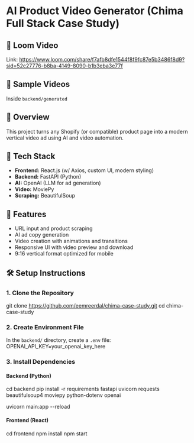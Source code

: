 # AI Product Video Generator (Chima Full Stack Case Study)

## 🎯 Loom Video
Link: https://www.loom.com/share/f7afb8dfe1544f8f9fc87e5b3486f8d9?sid=52c27776-b8ba-4149-8090-b1b3eba3e77f

## 🎯 Sample Videos
Inside `backend/generated`

## 🎯 Overview
This project turns any Shopify (or compatible) product page into a modern vertical video ad using AI and video automation.

## 🧱 Tech Stack
- **Frontend:** React.js (w/ Axios, custom UI, modern styling)  
- **Backend:** FastAPI (Python)  
- **AI:** OpenAI (LLM for ad generation)  
- **Video:** MoviePy  
- **Scraping:** BeautifulSoup  

## 🚀 Features
- URL input and product scraping  
- AI ad copy generation  
- Video creation with animations and transitions  
- Responsive UI with video preview and download  
- 9:16 vertical format optimized for mobile

## 🛠️ Setup Instructions

### 1. Clone the Repository
git clone https://github.com/eemreerdal/chima-case-study.git
cd chima-case-study

### 2. Create Environment File
In the `backend/` directory, create a `.env` file:
OPENAI_API_KEY=your_openai_key_here

### 3. Install Dependencies
#### Backend (Python)
cd backend
pip install -r requirements
fastapi
uvicorn
requests
beautifulsoup4
moviepy
python-dotenv
openai

uvicorn main:app --reload

#### Frontend (React)
cd frontend
npm install
npm start
